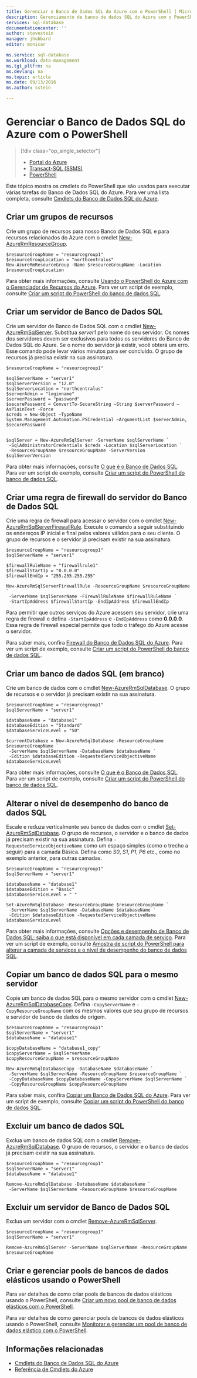 ```yaml
---
title: Gerenciar o Banco de Dados SQL do Azure com o PowerShell | Microsoft Docs
description: Gerenciamento de banco de dados SQL do Azure com o PowerShell.
services: sql-database
documentationcenter: ''
author: stevestein
manager: jhubbard
editor: monicar

ms.service: sql-database
ms.workload: data-management
ms.tgt_pltfrm: na
ms.devlang: na
ms.topic: article
ms.date: 09/13/2016
ms.author: sstein

---
```

# Gerenciar o Banco de Dados SQL do Azure com o PowerShell
> [!div class="op_single_selector"]
> * [Portal do Azure](sql-database-manage-portal.md)
> * [Transact-SQL (SSMS)](sql-database-manage-azure-ssms.md)
> * [PowerShell](sql-database-command-line-tools.md)
> 
> 

Este tópico mostra os cmdlets do PowerShell que são usados para executar várias tarefas do Banco de Dados SQL do Azure. Para ver uma lista completa, consulte [Cmdlets do Banco de Dados SQL do Azure](https://msdn.microsoft.com/library/mt574084.aspx).

## Criar um grupos de recursos
Crie um grupo de recursos para nosso Banco de Dados SQL e para recursos relacionados do Azure com o cmdlet [New-AzureRmResourceGroup](https://msdn.microsoft.com/library/azure/mt759837.aspx).

```
$resourceGroupName = "resourcegroup1"
$resourceGroupLocation = "northcentralus"
New-AzureRmResourceGroup -Name $resourceGroupName -Location $resourceGroupLocation
```

Para obter mais informações, consulte [Usando o PowerShell do Azure com o Gerenciador de Recursos do Azure](../powershell-azure-resource-manager.md). Para ver um script de exemplo, consulte [Criar um script do PowerShell do banco de dados SQL](sql-database-get-started-powershell.md#create-a-sql-database-powershell-script).

## Criar um servidor de Banco de Dados SQL
Crie um servidor de Banco de Dados SQL com o cmdlet [New-AzureRmSqlServer](https://msdn.microsoft.com/library/azure/mt603715.aspx). Substitua *server1* pelo nome do seu servidor. Os nomes dos servidores devem ser exclusivos para todos os servidores do Banco de Dados SQL do Azure. Se o nome do servidor já existir, você obterá um erro. Esse comando pode levar vários minutos para ser concluído. O grupo de recursos já precisa existir na sua assinatura.

```
$resourceGroupName = "resourcegroup1"

$sqlServerName = "server1"
$sqlServerVersion = "12.0"
$sqlServerLocation = "northcentralus"
$serverAdmin = "loginname"
$serverPassword = "password" 
$securePassword = ConvertTo-SecureString –String $serverPassword –AsPlainText -Force
$creds = New-Object –TypeName System.Management.Automation.PSCredential –ArgumentList $serverAdmin, $securePassword


$sqlServer = New-AzureRmSqlServer -ServerName $sqlServerName `
 -SqlAdministratorCredentials $creds -Location $sqlServerLocation `
 -ResourceGroupName $resourceGroupName -ServerVersion $sqlServerVersion
```

Para obter mais informações, consulte [O que é o Banco de Dados SQL](sql-database-technical-overview.md). Para ver um script de exemplo, consulte [Criar um script do PowerShell do banco de dados SQL](sql-database-get-started-powershell.md#create-a-sql-database-powershell-script).

## Criar uma regra de firewall do servidor do Banco de Dados SQL
Crie uma regra de firewall para acessar o servidor com o cmdlet [New-AzureRmSqlServerFirewallRule](https://msdn.microsoft.com/library/azure/mt603860.aspx). Execute o comando a seguir substituindo os endereços IP inicial e final pelos valores válidos para o seu cliente. O grupo de recursos e o servidor já precisam existir na sua assinatura.

```
$resourceGroupName = "resourcegroup1"
$sqlServerName = "server1"

$firewallRuleName = "firewallrule1"
$firewallStartIp = "0.0.0.0"
$firewallEndIp = "255.255.255.255"

New-AzureRmSqlServerFirewallRule -ResourceGroupName $resourceGroupName `
 -ServerName $sqlServerName -FirewallRuleName $firewallRuleName `
 -StartIpAddress $firewallStartIp -EndIpAddress $firewallEndIp
```

Para permitir que outros serviços do Azure acessem seu servidor, crie uma regra de firewall e defina `-StartIpAddress` e `-EndIpAddress` como **0.0.0.0**. Essa regra de firewall especial permite que todo o tráfego do Azure acesse o servidor.

Para saber mais, confira [Firewall do Banco de Dados SQL do Azure](https://msdn.microsoft.com/library/azure/ee621782.aspx). Para ver um script de exemplo, consulte [Criar um script do PowerShell do banco de dados SQL](sql-database-get-started-powershell.md#create-a-sql-database-powershell-script).

## Criar um banco de dados SQL (em branco)
Crie um banco de dados com o cmdlet [New-AzureRmSqlDatabase](https://msdn.microsoft.com/library/azure/mt619339.aspx). O grupo de recursos e o servidor já precisam existir na sua assinatura.

```
$resourceGroupName = "resourcegroup1"
$sqlServerName = "server1"

$databaseName = "database1"
$databaseEdition = "Standard"
$databaseServiceLevel = "S0"

$currentDatabase = New-AzureRmSqlDatabase -ResourceGroupName $resourceGroupName `
 -ServerName $sqlServerName -DatabaseName $databaseName `
 -Edition $databaseEdition -RequestedServiceObjectiveName $databaseServiceLevel
```

Para obter mais informações, consulte [O que é o Banco de Dados SQL](sql-database-technical-overview.md). Para ver um script de exemplo, consulte [Criar um script do PowerShell do banco de dados SQL](sql-database-get-started-powershell.md#create-a-sql-database-powershell-script).

## Alterar o nível de desempenho do banco de dados SQL
Escale e reduza verticalmente seu banco de dados com o cmdlet [Set-AzureRmSqlDatabase](https://msdn.microsoft.com/library/azure/mt619433.aspx). O grupo de recursos, o servidor e o banco de dados já precisam existir na sua assinatura. Defina `-RequestedServiceObjectiveName` como um espaço simples (como o trecho a seguir) para a camada Básica. Defina como *S0*, *S1*, *P1*, *P6* etc., como no exemplo anterior, para outras camadas.

```
$resourceGroupName = "resourcegroup1"
$sqlServerName = "server1"

$databaseName = "database1"
$databaseEdition = "Basic"
$databaseServiceLevel = " "

Set-AzureRmSqlDatabase -ResourceGroupName $resourceGroupName `
 -ServerName $sqlServerName -DatabaseName $databaseName `
 -Edition $databaseEdition -RequestedServiceObjectiveName $databaseServiceLevel
```

Para obter mais informações, consulte [Opções e desempenho de Banco de Dados SQL: saiba o que está disponível em cada camada de serviço](sql-database-service-tiers.md). Para ver um script de exemplo, consulte [Amostra de script do PowerShell para alterar a camada de serviços e o nível de desempenho do banco de dados SQL](sql-database-scale-up-powershell.md#sample-powershell-script-to-change-the-service-tier-and-performance-level-of-your-sql-database).

## Copiar um banco de dados SQL para o mesmo servidor
Copie um banco de dados SQL para o mesmo servidor com o cmdlet [New-AzureRmSqlDatabaseCopy](https://msdn.microsoft.com/library/azure/mt603644.aspx). Defina `-CopyServerName` e `-CopyResourceGroupName` com os mesmos valores que seu grupo de recursos e servidor de banco de dados de origem.

```
$resourceGroupName = "resourcegroup1"
$sqlServerName = "server1"
$databaseName = "database1"

$copyDatabaseName = "database1_copy"
$copyServerName = $sqlServerName
$copyResourceGroupName = $resourceGroupName

New-AzureRmSqlDatabaseCopy -DatabaseName $databaseName `
 -ServerName $sqlServerName -ResourceGroupName $resourceGroupName `
 -CopyDatabaseName $copyDatabaseName -CopyServerName $sqlServerName `
 -CopyResourceGroupName $copyResourceGroupName
```

Para saber mais, confira [Copiar um Banco de Dados SQL do Azure](sql-database-copy.md). Para ver um script de exemplo, consulte [Copiar um script do PowerShell do banco de dados SQL](sql-database-copy-powershell.md#example-powershell-script).

## Excluir um banco de dados SQL
Exclua um banco de dados SQL com o cmdlet [Remove-AzureRmSqlDatabase](https://msdn.microsoft.com/library/azure/mt619368.aspx). O grupo de recursos, o servidor e o banco de dados já precisam existir na sua assinatura.

```
$resourceGroupName = "resourcegroup1"
$sqlServerName = "server1"
$databaseName = "database1"

Remove-AzureRmSqlDatabase -DatabaseName $databaseName `
 -ServerName $sqlServerName -ResourceGroupName $resourceGroupName
```

## Excluir um servidor de Banco de Dados SQL
Exclua um servidor com o cmdlet [Remove-AzureRmSqlServer](https://msdn.microsoft.com/library/azure/mt603488.aspx).

```
$resourceGroupName = "resourcegroup1"
$sqlServerName = "server1"

Remove-AzureRmSqlServer -ServerName $sqlServerName -ResourceGroupName $resourceGroupName
```

## Criar e gerenciar pools de bancos de dados elásticos usando o PowerShell
Para ver detalhes de como criar pools de bancos de dados elásticos usando o PowerShell, consulte [Criar um novo pool de banco de dados elásticos com o PowerShell](sql-database-elastic-pool-create-powershell.md).

Para ver detalhes de como gerenciar pools de bancos de dados elásticos usando o PowerShell, consulte [Monitorar e gerenciar um pool de banco de dados elástico com o PowerShell](sql-database-elastic-pool-manage-powershell.md).

## Informações relacionadas
* [Cmdlets do Banco de Dados SQL do Azure](https://msdn.microsoft.com/library/azure/mt574084.aspx)
* [Referência de Cmdlets do Azure](https://msdn.microsoft.com/library/azure/dn708514.aspx)

<!---HONumber=AcomDC_0914_2016-->